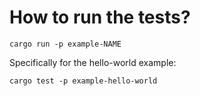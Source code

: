 # How to run the tests?

```
cargo run -p example-NAME
```

Specifically for the hello-world example:

```
cargo test -p example-hello-world
```


